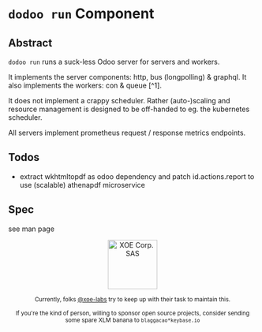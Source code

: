 # `dodoo run` Component

## Abstract

`dodoo run` runs a suck-less Odoo server for servers and workers.

It implements the server components: http, bus (longpolling) & graphql.
It also implements the workers: con & queue [^1].

It does not implement a crappy scheduler. Rather (auto-)scaling and resource
management is designed to be off-handed to eg. the kubernetes scheduler.

All servers implement prometheus request / response metrics endpoints.

## Todos

- extract wkhtmltopdf as odoo dependency and patch id.actions.report to use
  (scalable) athenapdf microservice


## Spec

see man page


<div align="center">
    <div>
        <a href="https://xoe.solutions">
            <img width="100" src="https://erp.xoe.solutions/logo.png" alt="XOE Corp. SAS">
        </a>
    </div>
    <p>
    <sub>Currently, folks <a href="https://github.com/xoe-labs/">@xoe-labs</a> try to keep up with their task to maintain this.</sub>
    </p>
    <p>
    <sub>If you're the kind of person, willing to sponsor open source projects, consider sending some spare XLM banana to <code>blaggacao*keybase.io</code></sub>
    </p>
</div>
